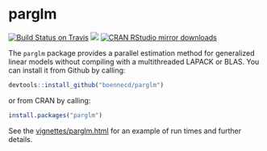 parglm
======

[![Build Status on Travis](https://travis-ci.org/boennecd/parglm.svg?branch=master)](https://travis-ci.org/boennecd/parglm)
[![](https://www.r-pkg.org/badges/version/parglm)](https://CRAN.R-project.org/package=parglm)
[![CRAN RStudio mirror downloads](http://cranlogs.r-pkg.org/badges/parglm)](https://CRAN.R-project.org/package=parglm)

The `parglm` package provides a parallel estimation method  for generalized 
linear models without compiling with a multithreaded LAPACK or BLAS. You can install
it from Github by calling:

```r
devtools::install_github("boennecd/parglm")
```

or from CRAN by calling:

```r
install.packages("parglm")
```

See the [vignettes/parglm.html](https://htmlpreview.github.io/?https://github.com/boennecd/parglm/blob/master/vignettes/parglm.html) for an example of run times and 
further details.
